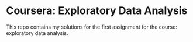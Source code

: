 Coursera: Exploratory Data Analysis
===================================

This repo contains my solutions for the first assignment
for the course: exploratory data analysis.

